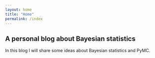 ```yaml
---
layout: home
title: "Home"
permalink: /index
---
```

## A personal blog about Bayesian statistics

In this blog I will share some ideas about Bayesian statistics and PyMC.


